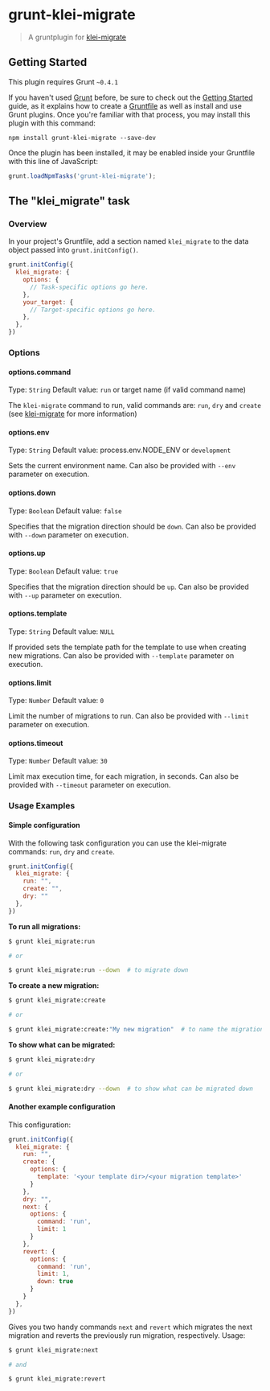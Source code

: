 # grunt-klei-migrate

> A gruntplugin for [klei-migrate](http://github.com/klei-dev/migrate)

## Getting Started
This plugin requires Grunt `~0.4.1`

If you haven't used [Grunt](http://gruntjs.com/) before, be sure to check out the [Getting Started](http://gruntjs.com/getting-started) guide, as it explains how to create a [Gruntfile](http://gruntjs.com/sample-gruntfile) as well as install and use Grunt plugins. Once you're familiar with that process, you may install this plugin with this command:

```shell
npm install grunt-klei-migrate --save-dev
```

Once the plugin has been installed, it may be enabled inside your Gruntfile with this line of JavaScript:

```js
grunt.loadNpmTasks('grunt-klei-migrate');
```

## The "klei_migrate" task

### Overview
In your project's Gruntfile, add a section named `klei_migrate` to the data object passed into `grunt.initConfig()`.

```js
grunt.initConfig({
  klei_migrate: {
    options: {
      // Task-specific options go here.
    },
    your_target: {
      // Target-specific options go here.
    },
  },
})
```

### Options

#### options.command
Type: `String`
Default value: `run` or target name (if valid command name)

The `klei-migrate` command to run, valid commands are: `run`, `dry` and `create` (see [klei-migrate](http://github.com/klei-dev/migrate) for more information)

#### options.env
Type: `String`
Default value: process.env.NODE_ENV or `development`

Sets the current environment name.
Can also be provided with `--env` parameter on execution.

#### options.down
Type: `Boolean`
Default value: `false`

Specifies that the migration direction should be `down`.
Can also be provided with `--down` parameter on execution.

#### options.up
Type: `Boolean`
Default value: `true`

Specifies that the migration direction should be `up`.
Can also be provided with `--up` parameter on execution.

#### options.template
Type: `String`
Default value: `NULL`

If provided sets the template path for the template to use when creating new migrations.
Can also be provided with `--template` parameter on execution.

#### options.limit
Type: `Number`
Default value: `0`

Limit the number of migrations to run.
Can also be provided with `--limit` parameter on execution.

#### options.timeout
Type: `Number`
Default value: `30`

Limit max execution time, for each migration, in seconds.
Can also be provided with `--timeout` parameter on execution.

### Usage Examples

#### Simple configuration

With the following task configuration you can use the klei-migrate commands: `run`, `dry` and `create`.

```js
grunt.initConfig({
  klei_migrate: {
    run: "",
    create: "",
    dry: ""
  },
})
```

**To run all migrations:**

```bash
$ grunt klei_migrate:run

# or

$ grunt klei_migrate:run --down  # to migrate down
```

**To create a new migration:**

```bash
$ grunt klei_migrate:create

# or

$ grunt klei_migrate:create:"My new migration"  # to name the migration "My new migration"
```

**To show what can be migrated:**

```bash
$ grunt klei_migrate:dry

# or

$ grunt klei_migrate:dry --down  # to show what can be migrated down
```

#### Another example configuration

This configuration:

```js
grunt.initConfig({
  klei_migrate: {
    run: "",
    create: {
      options: {
        template: '<your template dir>/<your migration template>'
      }
    },
    dry: "",
    next: {
      options: {
        command: 'run',
        limit: 1
      }
    },
    revert: {
      options: {
        command: 'run',
        limit: 1,
        down: true
      }
    }
  },
})
```

Gives you two handy commands `next` and `revert` which migrates the next migration and reverts the previously run migration, respectively. Usage:

```bash
$ grunt klei_migrate:next

# and

$ grunt klei_migrate:revert
```
